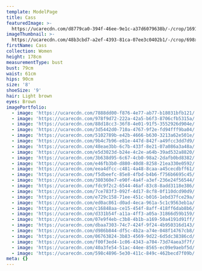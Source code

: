 ```yaml
---
template: ModelPage
title: Cass
featuredImage: >-
  https://ucarecdn.com/d8779ca0-394f-46ee-9e1c-a37d6079638b/-/crop/1691x1434/0,129/-/preview/
imageThumbnail: >-
  https://ucarecdn.com/48b3cbd7-a2ef-4393-81ca-07ee3c0402b1/-/crop/698x904/186,0/-/preview/
firstName: Cass
collection: Women
height: 178cm
measurementType: bust
bust: 79cm
waist: 61cm
hips: 90cm
size: '8'
shoeSize: '9'
hair: Light brown
eyes: Brown
imagePortfolio:
  - image: 'https://ucarecdn.com/7888dd00-f876-4e77-ab77-b18031bfb121/'
  - image: 'https://ucarecdn.com/978f9d72-222a-42a5-b6f3-8706cfb5315a/'
  - image: 'https://ucarecdn.com/88d18cc3-36f8-4e01-91f5-3552926d904e/'
  - image: 'https://ucarecdn.com/3d5442d0-710a-4767-9f2e-fd94fff9ba04/'
  - image: 'https://ucarecdn.com/5102789b-e42b-4666-b630-3213a62e501e/'
  - image: 'https://ucarecdn.com/9b4c7b96-e81e-447d-842f-a49fcc3dd7d9/'
  - image: 'https://ucarecdn.com/48eae3bb-6c7b-433f-8e21-07a086a3a48a/'
  - image: 'https://ucarecdn.com/e5d3023d-b24e-4c2e-a64b-39ad532a8820/'
  - image: 'https://ucarecdn.com/3b638d95-6c67-4cb0-98a2-2dafb0bd8382/'
  - image: 'https://ucarecdn.com/e46fb3b0-d880-40d8-8258-21ea330e0592/'
  - image: 'https://ucarecdn.com/eea4dfcc-c481-4a48-8caa-a45cecdbff61/'
  - image: 'https://ucarecdn.com/f5dbeefc-85e8-4fbd-b4b6-f756b6695c45/'
  - image: 'https://ucarecdn.com/380360e7-e90f-4a4f-a3ef-236e24f56544/'
  - image: 'https://ucarecdn.com/fdc9f2c2-6544-46af-83c8-8add3118e386/'
  - image: 'https://ucarecdn.com/7ce783f3-092f-4d17-8cf8-0f110dcd90d9/'
  - image: 'https://ucarecdn.com/e729c158-71ee-451c-b016-1ebd37fce29a/'
  - image: 'https://ucarecdn.com/ed0ac861-d0ad-4eca-961a-5c1c9563eb1a/'
  - image: 'https://ucarecdn.com/c16848aa-ce15-454f-8aff-418ff6dab8b6/'
  - image: 'https://ucarecdn.com/d331b54f-a11a-4ff3-a05a-31866d59b159/'
  - image: 'https://ucarecdn.com/07e9f4eb-c3b8-4b1b-a169-50a4191d91ff/'
  - image: 'https://ucarecdn.com/dbaa7303-74c7-424f-9f24-4b950316d143/'
  - image: 'https://ucarecdn.com/d986b844-df5c-4b2a-a74e-048f14767cb8/'
  - image: 'https://ucarecdn.com/06763824-3b83-4569-9d22-6d5dc38386cd/'
  - image: 'https://ucarecdn.com/f00f3ed4-1c06-4343-a704-73d74aea3f7f/'
  - image: 'https://ucarecdn.com/40a3fe54-51ac-44ee-8565-ec09e9aebf5d/'
  - image: 'https://ucarecdn.com/598c4896-5e30-411c-849c-462becd7f09b/'
meta: {}
---
```



